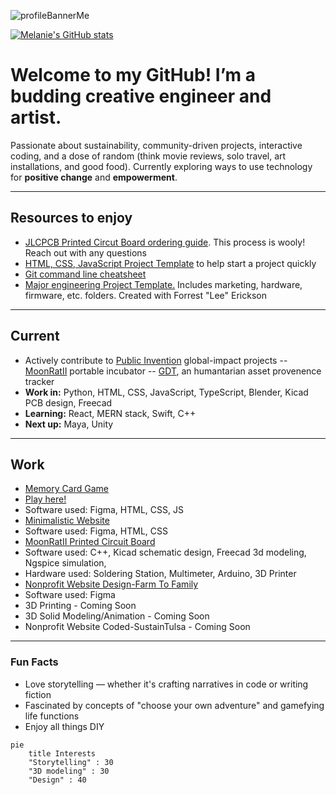 ![profileBannerMe](https://github.com/user-attachments/assets/230cfbb0-9eb5-4027-9c8a-106fea9b83ff) 

[![Melanie's GitHub stats](https://github-readme-stats.vercel.app/api?username=MelanieLaporte&include_all_commits=true&theme=aura)](https://github.com/anuraghazra/github-readme-stats)

# Welcome to my GitHub! I’m a budding creative engineer and artist. 
Passionate about sustainability, community-driven projects, interactive coding, and a dose of random (think movie reviews, solo travel, art installations, and good food). Currently exploring ways to use technology for **positive change** and **empowerment**.

---

## Resources to enjoy
- [JLCPCB Printed Circut Board ordering guide](https://github.com/melanielaporte/JLCPCB-Ordering-Guide). This process is wooly! Reach out with any questions 
- [HTML, CSS, JavaScript Project Template](https://github.com/melanielaporte/project-template-novices) to help start a project quickly
- [Git command line cheatsheet](https://github.com/melanielaporte/gitCheatsheet)
- [Major engineering Project Template.](https://github.com/melanielaporte/Engineering-Project-Template) Includes marketing, hardware, firmware, etc. folders. Created with Forrest "Lee" Erickson

---
## Current  
- Actively contribute to [Public Invention](https://publicinvention.github.io/) global-impact projects
  -- [MoonRatII](https://github.com/melanielaporte/moonrat) portable incubator
  -- [GDT](https://github.com/gosqasorg/asset-provenance-tracking), an humantarian asset provenence tracker
- **Work in:** Python, HTML, CSS, JavaScript, TypeScript, Blender, Kicad PCB design, Freecad
- **Learning:** React, MERN stack, Swift, C++
- **Next up:** Maya, Unity
---
## Work
- [Memory Card Game](https://github.com/melanielaporte/Pirates-Booty) 
 - [Play here!](https://editting-lively-shell-121.vscodeedu.app/)
 - Software used: Figma, HTML, CSS, JS
- [Minimalistic Website](https://github.com/melanielaporte/sparse_Website)
 - Software used: Figma, HTML, CSS 
- [MoonRatII Printed Circuit Board]()
 - Software used: C++, Kicad schematic design, Freecad 3d modeling, Ngspice simulation, 
 - Hardware used: Soldering Station, Multimeter, Arduino, 3D Printer 
- [Nonprofit Website Design-Farm To Family](https://github.com/melanielaporte/farmtofamilySite)
 - Software used: Figma
- 3D Printing - Coming Soon
- 3D Solid Modeling/Animation - Coming Soon
- Nonprofit Website Coded-SustainTulsa - Coming Soon

---

### Fun Facts  
- Love storytelling — whether it's crafting narratives in code or writing fiction  
- Fascinated by concepts of "choose your own adventure" and gamefying life functions 
- Enjoy all things DIY
```mermaid
pie
    title Interests
    "Storytelling" : 30
    "3D modeling" : 30
    "Design" : 40
```
